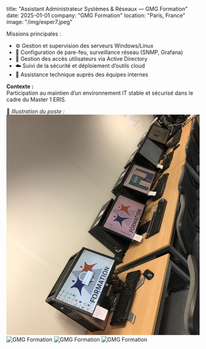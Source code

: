 
title: "Assistant Administrateur Systèmes & Réseaux — GMG Formation"
date: 2025-01-01
company: "GMG Formation"
location: "Paris, France"
image: "/img/exper7.jpeg"


Missions principales :
- ⚙️ Gestion et supervision des serveurs Windows/Linux
- 🧱 Configuration de pare-feu, surveillance réseau (SNMP, Grafana)
- 🔑 Gestion des accès utilisateurs via Active Directory
- ☁️ Suivi de la sécurité et déploiement d’outils cloud
- 👥 Assistance technique auprès des équipes internes

**Contexte :**  
Participation au maintien d’un environnement IT stable et sécurisé dans le cadre du Master 1 ERIS.

📸 *Illustration du poste :*  
![GMG Formation](/img/exper1.jpeg)
![GMG Formation](/assets/img/exp-gmg.jpg)
![GMG Formation](/assets/img/exp-gmg.jpg)
![GMG Formation](/assets/img/exp-gmg.jpg)

